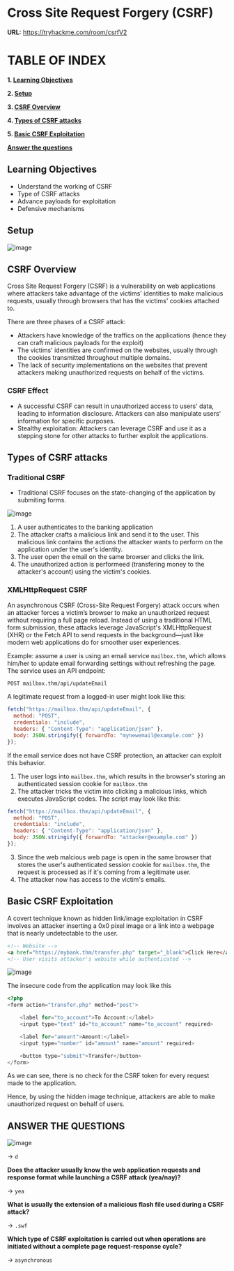 # Cross Site Request Forgery (CSRF)

**URL:** https://tryhackme.com/room/csrfV2

# TABLE OF INDEX

**1. [Learning Objectives](#learning-objectives)**

**2. [Setup](#setup)**

**3. [CSRF Overview](#csrf-overview)**

**4. [Types of CSRF attacks](#types-of-csrf-attacks)**

**5. [Basic CSRF Exploitation](#basic-csrf-exploitation)**

**[Answer the questions](#answer-the-questions)**


## Learning Objectives
- Understand the working of CSRF
- Type of CSRF attacks
- Advance payloads for exploitation
- Defensive mechanisms

## Setup

![image](https://github.com/user-attachments/assets/59ecfb33-cc5a-440c-8120-104b7d59b6a1)

## CSRF Overview

Cross Site Request Forgery (CSRF) is a vulnerability on web applications where attackers take advantage of the victims' identities to make malicious requests, usually through browsers that has the victims' cookies attached to.

There are three phases of a CSRF attack:

- Attackers have knowledge of the traffics on the applications (hence they can craft malicious payloads for the exploit)
- The victims' identities are confirmed on the websites, usually through the cookies transmitted throughout multiple domains.
- The lack of security implementations on the websites that prevent attackers making unauthorized requests on behalf of the victims.

### CSRF Effect

- A successful CSRF can result in unauthorized access to users' data, leading to information disclosure. Attackers can also manipulate users' information for specific purposes.
- Stealthy exploitation: Attackers can leverage CSRF and use it as a stepping stone for other attacks to further exploit the applications.

## Types of CSRF attacks

### Traditional CSRF
- Traditional CSRF focuses on the state-changing of the application by submiting forms.
  
![image](https://github.com/user-attachments/assets/30bd5ff1-fed3-4244-a306-34d2bb04b5aa)

1. A user authenticates to the banking application
2. The attacker crafts a malicious link and send it to the user. This malicious link contains the actions the attacker wants to perform on the application under the user's identity.
3. The user open the email on the same browser and clicks the link.
4. The unauthorized action is performeed (transfering money to the attacker's account) using the victim's cookies.

### XMLHttpRequest CSRF
An asynchronous CSRF (Cross-Site Request Forgery) attack occurs when an attacker forces a victim’s browser to make an unauthorized request without requiring a full page reload. Instead of using a traditional HTML form submission, these attacks leverage JavaScript's XMLHttpRequest (XHR) or the Fetch API to send requests in the background—just like modern web applications do for smoother user experiences.

Example: assume a user is using an email service `mailbox.thm`, which allows him/her to update email forwarding settings without refreshing the page. The service uses an API endpoint:

```bash
POST mailbox.thm/api/updateEmail
```

A legitimate request from a logged-in user might look like this:

```javascript
fetch("https://mailbox.thm/api/updateEmail", {
  method: "POST",
  credentials: "include",
  headers: { "Content-Type": "application/json" },
  body: JSON.stringify({ forwardTo: "mynewemail@example.com" })
});
```

If the email service does not have CSRF protection, an attacker can exploit this behavior.

1. The user logs into `mailbox.thm`, which results in the browser's storing an authenticated session cookie for `mailbox.thm`
2. The attacker tricks the victim into clicking a malicious links, which executes JavaScript codes. The script may look like this:

```javascript
fetch("https://mailbox.thm/api/updateEmail", {
  method: "POST",
  credentials: "include",
  headers: { "Content-Type": "application/json" },
  body: JSON.stringify({ forwardTo: "attacker@example.com" })
});
```
3. Since the web malcious web page is open in the same browser that stores the user's authenticated session cookie for `mailbox.thm`, the request is processed as if it's coming from a legitimate user.
4. The attacker now has access to the victim's emails.

## Basic CSRF Exploitation
A covert technique known as hidden link/image exploitation in CSRF involves an attacker inserting a 0x0 pixel image or a link into a webpage that is nearly undetectable to the user.

```html
<!-- Website --> 
<a href="https://mybank.thm/transfer.php" target="_blank">Click Here</a>  
<!-- User visits attacker's website while authenticated -->
```

![image](https://github.com/user-attachments/assets/4bcd0b2e-b76c-4836-97f5-25364e1c3dcf)

The insecure code from the application may look like this

```php
<?php 
<form action="transfer.php" method="post">

    <label for="to_account">To Account:</label>
    <input type="text" id="to_account" name="to_account" required>

    <label for="amount">Amount:</label>
    <input type="number" id="amount" name="amount" required>

    <button type="submit">Transfer</button>
</form>
```

As we can see, there is no check for the CSRF token for every request made to the application.

Hence, by using the hidden image technique, attackers are able to make unauthorized request on behalf of users.


## ANSWER THE QUESTIONS

![image](https://github.com/user-attachments/assets/721f4b3e-a8b4-4b84-a551-326abceba9b8)

-> `d`

**Does the attacker usually know the web application requests and response format while launching a CSRF attack (yea/nay)?**

-> `yea`

**What is usually the extension of a malicious flash file used during a CSRF attack?**

-> `.swf`

**Which type of CSRF exploitation is carried out when operations are initiated without a complete page request-response cycle?**

-> `asynchronous`

